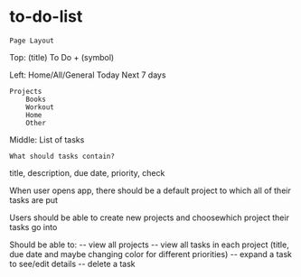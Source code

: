 # to-do-list

    Page Layout
Top: (title) To Do + (symbol)

Left: 
    Home/All/General
    Today
    Next 7 days

    Projects
        Books
        Workout
        Home
        Other

Middle:
    List of tasks


    What should tasks contain?
title, description, due date, priority, check

When user opens app, there should be a default project to which all of their tasks are put

Users should be able to create new projects and choosewhich project their tasks go into

Should be able to:
-- view all projects
-- view all tasks in each project (title, due date and maybe changing color for different priorities)
-- expand a task to see/edit details
-- delete a task

